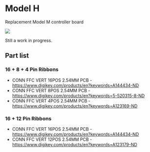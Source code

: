 # Model H
Replacement Model M controller board

![](https://user-images.githubusercontent.com/131752/81319336-5ff09680-9044-11ea-89f3-dcacf202a1eb.jpg)

Still a work in progress.

## Part list

### 16 + 8 + 4 Pin Ribbons
* CONN FFC VERT 16POS 2.54MM PCB - https://www.digikey.com/products/en?keywords=A144434-ND
* CONN FFC VERT 8POS 2.54MM PCB - https://www.digikey.com/products/en?keywords=5-520315-8-ND
* CONN FFC VERT 4POS 2.54MM PCB - https://www.digikey.com/products/en?keywords=A123169-ND

### 16 + 12 Pin Ribbons
* CONN FFC VERT 16POS 2.54MM PCB - https://www.digikey.com/products/en?keywords=A144434-ND
* CONN FFC VERT 12POS 2.54MM PCB - https://www.digikey.com/products/en?keywords=A123179-ND